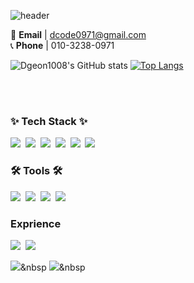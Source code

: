 ![header](https://capsule-render.vercel.app/api?type=waving&color=0:8B0000,100:1A1A1A&text=Dong-Geon%20Kim&fontColor=DDDDDD&fontSize=50&height=200&section=header&textAlign=right)

📧 **Email** | dcode0971@gmail.com <br />
📞 **Phone** | 010-3238-0971 <br />




![Dgeon1008's GitHub stats](https://github-readme-stats.vercel.app/api?username=Dgeon1008&show_icons=true&theme=transparent) 
[![Top Langs](https://github-readme-stats.vercel.app/api/top-langs/?username=Dgeon1008&layout=donut)](https://github.com/anuraghazra/github-readme-stats)

<br /><br />



<h3>✨ Tech Stack ✨</h3>
<div>
  <img src="https://img.shields.io/badge/Java-007396.svg?style=for-the-badge&logo=java&logoColor=white" />&nbsp
  <img src="https://img.shields.io/badge/JavaScript-F7DF1E.svg?style=for-the-badge&logo=javascript&logoColor=black" />&nbsp
  <img src="https://img.shields.io/badge/React-20232a.svg?style=for-the-badge&logo=react&logoColor=61DAFB" />&nbsp
  <img src="https://img.shields.io/badge/HTML5-E34F26.svg?style=for-the-badge&logo=html5&logoColor=white" />&nbsp
  <img src="https://img.shields.io/badge/CSS3-1572B6.svg?style=for-the-badge&logo=css3&logoColor=white" />&nbsp
  <img src="https://img.shields.io/badge/SQL-4479A1.svg?style=for-the-badge&logo=mysql&logoColor=white" />&nbsp
</div>

<h3>🛠 Tools 🛠</h3>
<div>
  <img src="https://img.shields.io/badge/Git-F05032?style=for-the-badge&logo=git&logoColor=white" />&nbsp
  <img src="https://img.shields.io/badge/GitHub-181717?style=for-the-badge&logo=github&logoColor=white" />&nbsp
  <img src="https://img.shields.io/badge/Figma-F24E1E?style=for-the-badge&logo=figma&logoColor=white" />&nbsp
  <img src="https://img.shields.io/badge/Notion-000000?style=for-the-badge&logo=notion&logoColor=white" />&nbsp
</div>

<h3> Exprience </h3>
<div>
  <img src="https://img.shields.io/badge/C++-00599C?style=for-the-badge&logo=c%2B%2B&logoColor=white" />&nbsp
  <img src="https://img.shields.io/badge/-C++-00599C?style=for-the-badge&logo=c%2B%2B&logoColor=transparent" />

  <img src="https://img.shields.io/badge/Python-3670A0?style=for-the-badge&logo=python&logoColor=ffdd54" />&nbsp
  <img src="https://img.shields.io/badge/R-276DC3?style=for-the-badge&logo=r&logoColor=white" />&nbsp
</div>
<br>


<!--
https://hits.seeyoufarm.com/<br /><br />
[![Hits](https://hits.seeyoufarm.com/api/count/incr/badge.svg?url=https%3A%2F%2Fgithub.com%2FDgeon1008&count_bg=%23635DD5&title_bg=%233BA3D9&icon=java.svg&icon_color=%23E7E7E7&title=JAVA&edge_flat=false)](https://hits.seeyoufarm.com)
-->



<!--
**Dgeon1008/Dgeon1008** is a ✨ _special_ ✨ repository because its `README.md` (this file) appears on your GitHub profile.

Here are some ideas to get you started:

- 🔭 I’m currently working on ...
- 🌱 I’m currently learning ...
- 👯 I’m looking to collaborate on ...
- 🤔 I’m looking for help with ...
- 💬 Ask me about ...
- 📫 How to reach me: ...
- 😄 Pronouns: ...
- ⚡ Fun fact: ...
-->
